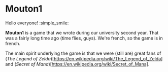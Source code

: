 # Mouton1

Hello everyone! :simple_smile: 

**Mouton1** is a game that we wrote during our university second year. That was a fairly long time ago (time flies, guys). 
We're french, so the game is in french. 

The main spirit underlying the game is that we were (still are) great fans of (*The Legend of Zelda*)[https://en.wikipedia.org/wiki/The_Legend_of_Zelda] and (*Secret of Mana*)[https://en.wikipedia.org/wiki/Secret_of_Mana].  


